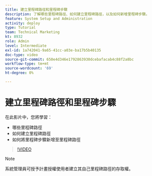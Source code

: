 ```yaml
---
title: 建立里程碑路徑和里程碑步驟
description: 了解哪些里程碑路徑、如何建立里程碑路徑，以及如何新增里程碑步驟。
feature: System Setup and Administration
activity: deploy
type: Tutorial
team: Technical Marketing
kt: 8932
role: Admin
level: Intermediate
exl-id: 1a742041-9a65-41cc-a03e-ba17b5b40135
doc-type: video
source-git-commit: 650e4d346e1792863930dcebafacab4c88f2a8bc
workflow-type: tm+mt
source-wordcount: '69'
ht-degree: 0%

---
```


# 建立里程碑路徑和里程碑步驟

在此影片中，您將學習：

* 哪些里程碑路徑
* 如何建立里程碑路徑
* 如何將里程碑步驟新增至里程碑路徑

>[!VIDEO](https://video.tv.adobe.com/v/335204/?quality=12&learn=on)

>[!NOTE]
>
>系統管理員可授予計畫授權使用者建立其自己里程碑路徑的存取權。
